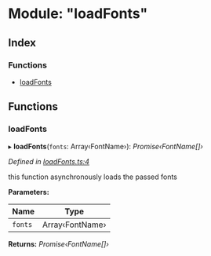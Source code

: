 
# Module: "loadFonts"

## Index

### Functions

* [loadFonts](_loadfonts_.md#loadfonts)

## Functions

###  loadFonts

▸ **loadFonts**(`fonts`: Array‹FontName›): *Promise‹FontName[]›*

*Defined in [loadFonts.ts:4](https://github.com/figma-plugin-helper-functions/figma-plugin-helpers/blob/7c4bed4/src/helpers/loadFonts.ts#L4)*

this function asynchronously loads the passed fonts

**Parameters:**

Name | Type |
------ | ------ |
`fonts` | Array‹FontName› |

**Returns:** *Promise‹FontName[]›*
